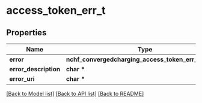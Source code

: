 # access_token_err_t

## Properties
Name | Type | Description | Notes
------------ | ------------- | ------------- | -------------
**error** | **nchf_convergedcharging_access_token_err_ERROR_e** |  | 
**error_description** | **char \*** |  | [optional] 
**error_uri** | **char \*** |  | [optional] 

[[Back to Model list]](../README.md#documentation-for-models) [[Back to API list]](../README.md#documentation-for-api-endpoints) [[Back to README]](../README.md)



